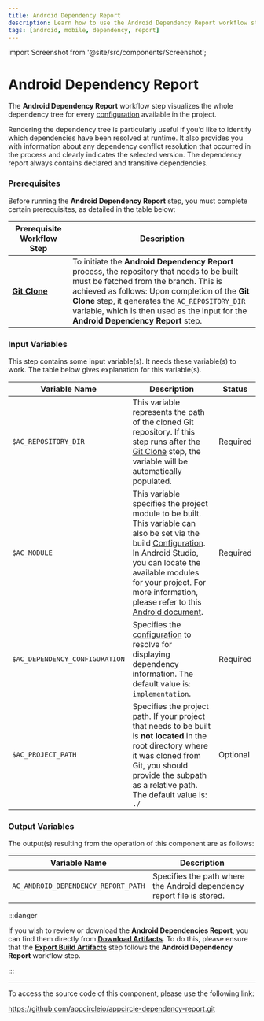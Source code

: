 ```yaml
---
title: Android Dependency Report
description: Learn how to use the Android Dependency Report workflow step in Appcircle
tags: [android, mobile, dependency, report]
---
```


import Screenshot from '@site/src/components/Screenshot';

# Android Dependency Report

The **Android Dependency Report** workflow step visualizes the whole dependency tree for every [configuration](https://docs.gradle.org/current/userguide/declaring_dependencies.html#sec:what-are-dependency-configurations) available in the project.

Rendering the dependency tree is particularly useful if you’d like to identify which dependencies have been resolved at runtime. It also provides you with information about any dependency conflict resolution that occurred in the process and clearly indicates the selected version. The dependency report always contains declared and transitive dependencies.

### Prerequisites

Before running the **Android Dependency Report** step, you must complete certain prerequisites, as detailed in the table below:

| Prerequisite Workflow Step                                                            | Description                                                                                                                                                                                                                                                                                                                      |
| ------------------------------------------------------------------------------------- | -------------------------------------------------------------------------------------------------------------------------------------------------------------------------------------------------------------------------------------------------------------------------------------------------------------------------------- |
| [**Git Clone**](/build/build-process-management/configurations#profile-configuration) | To initiate the **Android Dependency Report** process, the repository that needs to be built must be fetched from the branch. This is achieved as follows: Upon completion of the **Git Clone** step, it generates the `AC_REPOSITORY_DIR` variable, which is then used as the input for the **Android Dependency Report** step. |

<Screenshot url='https://cdn.appcircle.io/docs/assets/android-workflow-components-android-dependency-report_1.png'/>

### Input Variables

This step contains some input variable(s). It needs these variable(s) to work. The table below gives explanation for this variable(s).

<Screenshot url='https://cdn.appcircle.io/docs/assets/android-workflow-components-android-dependency-report_2.png' alt="image2" />

| Variable Name                  | Description                                                                                                                                                                                                                                                                                                                                                                                                          | Status   |
| ------------------------------ | -------------------------------------------------------------------------------------------------------------------------------------------------------------------------------------------------------------------------------------------------------------------------------------------------------------------------------------------------------------------------------------------------------------------- | -------- |
| `$AC_REPOSITORY_DIR`           | This variable represents the path of the cloned Git repository. If this step runs after the [Git Clone](/build/build-process-management/configurations#profile-configuration) step, the variable will be automatically populated.                                                                                                                                                                                      | Required |
| `$AC_MODULE`                   | This variable specifies the project module to be built. This variable can also be set via the build [Configuration](/build/build-process-management/configurations#profile-configuration). In Android Studio, you can locate the available modules for your project. For more information, please refer to this [Android document](https://developer.android.com/studio/projects#ApplicationModules). | Required |
| `$AC_DEPENDENCY_CONFIGURATION` | Specifies the [configuration](https://docs.gradle.org/current/userguide/declaring_dependencies.html#sec:what-are-dependency-configurations) to resolve for displaying dependency information. The default value is: `implementation`.                                                                                                                                                                                | Required |
| `$AC_PROJECT_PATH`             | Specifies the project path. If your project that needs to be built is **not located** in the root directory where it was cloned from Git, you should provide the subpath as a relative path. The default value is: `./`                                                                                                                                                                                              | Optional |

### Output Variables

The output(s) resulting from the operation of this component are as follows:

| Variable Name                        | Description                                                            |
| ------------------------------------ | ---------------------------------------------------------------------- |
| `AC_ANDROID_DEPENDENCY_REPORT_PATH` | Specifies the path where the Android dependency report file is stored. |

:::danger

If you wish to review or download the **Android Dependencies Report**, you can find them directly from [**Download Artifacts**](/workflows/common-workflow-steps/export-build-artifacts#download-exported-artifacts). To do this, please ensure that the [**Export Build Artifacts**](/workflows/common-workflow-steps/export-build-artifacts) step follows the **Android Dependency Report** workflow step.

<Screenshot url='https://cdn.appcircle.io/docs/assets/android-workflow-components-android-dependency-report_3.png'/>

:::

---

To access the source code of this component, please use the following link:

https://github.com/appcircleio/appcircle-dependency-report.git
